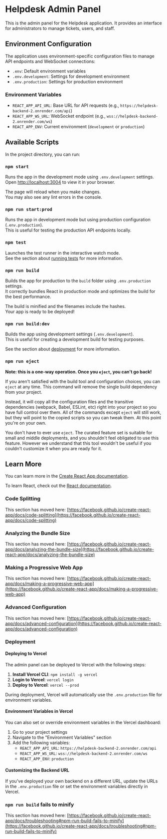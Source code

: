 # Helpdesk Admin Panel

This is the admin panel for the Helpdesk application. It provides an interface for administrators to manage tickets, users, and staff.

## Environment Configuration

The application uses environment-specific configuration files to manage API endpoints and WebSocket connections:

- `.env`: Default environment variables
- `.env.development`: Settings for development environment
- `.env.production`: Settings for production environment

### Environment Variables

- `REACT_APP_API_URL`: Base URL for API requests (e.g., `https://helpdesk-backend-2.onrender.com/api`)
- `REACT_APP_WS_URL`: WebSocket endpoint (e.g., `wss://helpdesk-backend-2.onrender.com/ws`)
- `REACT_APP_ENV`: Current environment (`development` or `production`)

## Available Scripts

In the project directory, you can run:

### `npm start`

Runs the app in the development mode using `.env.development` settings.\
Open [http://localhost:3004](http://localhost:3004) to view it in your browser.

The page will reload when you make changes.\
You may also see any lint errors in the console.

### `npm run start:prod`

Runs the app in development mode but using production configuration (`.env.production`).\
This is useful for testing the production API endpoints locally.

### `npm test`

Launches the test runner in the interactive watch mode.\
See the section about [running tests](https://facebook.github.io/create-react-app/docs/running-tests) for more information.

### `npm run build`

Builds the app for production to the `build` folder using `.env.production` settings.\
It correctly bundles React in production mode and optimizes the build for the best performance.

The build is minified and the filenames include the hashes.\
Your app is ready to be deployed!

### `npm run build:dev`

Builds the app using development settings (`.env.development`).\
This is useful for creating a development build for testing purposes.

See the section about [deployment](https://facebook.github.io/create-react-app/docs/deployment) for more information.

### `npm run eject`

**Note: this is a one-way operation. Once you `eject`, you can't go back!**

If you aren't satisfied with the build tool and configuration choices, you can `eject` at any time. This command will remove the single build dependency from your project.

Instead, it will copy all the configuration files and the transitive dependencies (webpack, Babel, ESLint, etc) right into your project so you have full control over them. All of the commands except `eject` will still work, but they will point to the copied scripts so you can tweak them. At this point you're on your own.

You don't have to ever use `eject`. The curated feature set is suitable for small and middle deployments, and you shouldn't feel obligated to use this feature. However we understand that this tool wouldn't be useful if you couldn't customize it when you are ready for it.

## Learn More

You can learn more in the [Create React App documentation](https://facebook.github.io/create-react-app/docs/getting-started).

To learn React, check out the [React documentation](https://reactjs.org/).

### Code Splitting

This section has moved here: [https://facebook.github.io/create-react-app/docs/code-splitting](https://facebook.github.io/create-react-app/docs/code-splitting)

### Analyzing the Bundle Size

This section has moved here: [https://facebook.github.io/create-react-app/docs/analyzing-the-bundle-size](https://facebook.github.io/create-react-app/docs/analyzing-the-bundle-size)

### Making a Progressive Web App

This section has moved here: [https://facebook.github.io/create-react-app/docs/making-a-progressive-web-app](https://facebook.github.io/create-react-app/docs/making-a-progressive-web-app)

### Advanced Configuration

This section has moved here: [https://facebook.github.io/create-react-app/docs/advanced-configuration](https://facebook.github.io/create-react-app/docs/advanced-configuration)

### Deployment

#### Deploying to Vercel

The admin panel can be deployed to Vercel with the following steps:

1. **Install Vercel CLI**: `npm install -g vercel`
2. **Login to Vercel**: `vercel login`
3. **Deploy to Vercel**: `vercel --prod`

During deployment, Vercel will automatically use the `.env.production` file for environment variables.

#### Environment Variables in Vercel

You can also set or override environment variables in the Vercel dashboard:

1. Go to your project settings
2. Navigate to the "Environment Variables" section
3. Add the following variables:
   - `REACT_APP_API_URL`: `https://helpdesk-backend-2.onrender.com/api`
   - `REACT_APP_WS_URL`: `wss://helpdesk-backend-2.onrender.com/ws`
   - `REACT_APP_ENV`: `production`

#### Customizing the Backend URL

If you've deployed your own backend on a different URL, update the URLs in the `.env.production` file or set the environment variables directly in Vercel.

### `npm run build` fails to minify

This section has moved here: [https://facebook.github.io/create-react-app/docs/troubleshooting#npm-run-build-fails-to-minify](https://facebook.github.io/create-react-app/docs/troubleshooting#npm-run-build-fails-to-minify)
